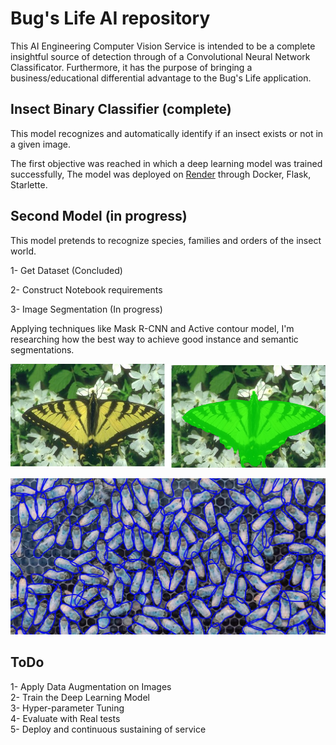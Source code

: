 # Bug's Life AI repository

This AI Engineering Computer Vision Service is intended to be a complete insightful source of detection through of a  Convolutional Neural Network Classificator. 
Furthermore, it has the purpose of bringing a business/educational differential advantage to the Bug's Life application.


## Insect Binary Classifier (complete)

This model recognizes and automatically identify if an insect exists or not in a given image.

 The first objective was reached in which a deep learning model was trained successfully, The model was deployed on [Render](render.com) through Docker, Flask, Starlette.


## Second Model (in progress)

This model pretends to recognize species, families and orders of the insect world.

1- Get Dataset (Concluded)

2- Construct Notebook requirements

3- Image Segmentation (In progress)

Applying techniques like Mask R-CNN and Active contour model, I'm researching how the best way to achieve good instance and semantic segmentations.

![](images/segmentation_image.png)

![](images/segmentation_image2.jpg)


## ToDo

1- Apply Data Augmentation on Images  
2- Train the Deep Learning Model  
3- Hyper-parameter Tuning  
4- Evaluate with Real tests  
5- Deploy and continuous sustaining of service